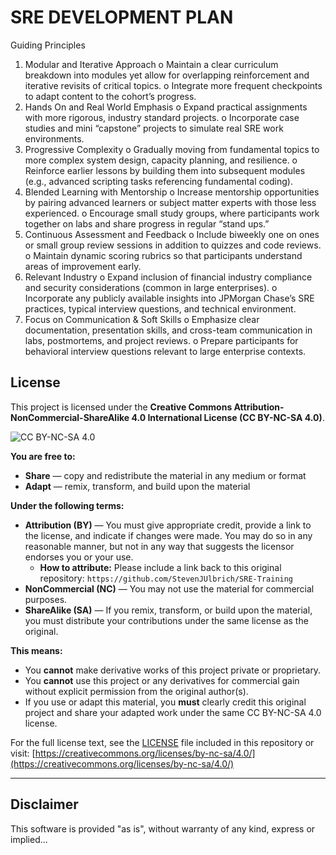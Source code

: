 # SRE DEVELOPMENT PLAN

Guiding Principles

1.	Modular and Iterative Approach
  o	Maintain a clear curriculum breakdown into modules yet allow for overlapping reinforcement and iterative revisits of critical topics.
  o	Integrate more frequent checkpoints to adapt content to the cohort’s progress.
2.	Hands On and Real World Emphasis
  o	Expand practical assignments with more rigorous, industry standard projects.
  o	Incorporate case studies and mini “capstone” projects to simulate real SRE work environments.
3.	Progressive Complexity
  o	Gradually moving from fundamental topics to more complex system design, capacity planning, and resilience.
  o	Reinforce earlier lessons by building them into subsequent modules (e.g., advanced scripting tasks referencing fundamental coding).
4.	Blended Learning with Mentorship
  o	Increase mentorship opportunities by pairing advanced learners or subject matter experts with those less experienced.
  o	Encourage small study groups, where participants work together on labs and share progress in regular “stand ups.”
5.	Continuous Assessment and Feedback
  o	Include biweekly one on ones or small group review sessions in addition to quizzes and code reviews.
  o	Maintain dynamic scoring rubrics so that participants understand areas of improvement early.
6.	Relevant Industry
  o	Expand inclusion of financial industry compliance and security considerations (common in large enterprises).
  o	Incorporate any publicly available insights into JPMorgan Chase’s SRE practices, typical interview questions, and technical environment.
7.	Focus on Communication & Soft Skills
  o	Emphasize clear documentation, presentation skills, and cross-team communication in labs, postmortems, and project reviews.
  o	Prepare participants for behavioral interview questions relevant to large enterprise contexts.

## License

This project is licensed under the **Creative Commons Attribution-NonCommercial-ShareAlike 4.0 International License (CC BY-NC-SA 4.0)**.

![CC BY-NC-SA 4.0](https://licensebuttons.net/l/by-nc-sa/4.0/88x31.png)

**You are free to:**

* **Share** — copy and redistribute the material in any medium or format
* **Adapt** — remix, transform, and build upon the material

**Under the following terms:**

* **Attribution (BY)** — You must give appropriate credit, provide a link to the license, and indicate if changes were made. You may do so in any reasonable manner, but not in any way that suggests the licensor endorses you or your use.
    * **How to attribute:** Please include a link back to this original repository: `https://github.com/StevenJUlbrich/SRE-Training`
* **NonCommercial (NC)** — You may not use the material for commercial purposes.
* **ShareAlike (SA)** — If you remix, transform, or build upon the material, you must distribute your contributions under the same license as the original.

**This means:**

* You **cannot** make derivative works of this project private or proprietary.
* You **cannot** use this project or any derivatives for commercial gain without explicit permission from the original author(s).
* If you use or adapt this material, you **must** clearly credit this original project and share your adapted work under the same CC BY-NC-SA 4.0 license.

For the full license text, see the [LICENSE](LICENSE) file included in this repository or visit: [https://creativecommons.org/licenses/by-nc-sa/4.0/](https://creativecommons.org/licenses/by-nc-sa/4.0/)

---

## Disclaimer

This software is provided "as is", without warranty of any kind, express or implied... 